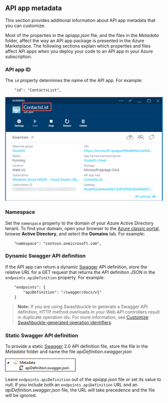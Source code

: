 ## API app metadata
This section provides additional information about API app metadata that you can customize.

Most of the properties in the *apiapp.json* file, and the files in the *Metadata* folder, affect the way an API app package is presented in the Azure Marketplace. The following sections explain which properties and files affect API apps when you deploy your code to an API app in your Azure subscription. 

### API app ID
The `id` property determines the name of the API app.  For example:

        "id": "ContactsList",

![](./media/app-service-api-direct-deploy-metadata/apiappname.png)

### Namespace
Set the `namespace` property to the domain of your Azure Active Directory tenant. To find your domain, open your browser to the [Azure classic portal](https://manage.windowsazure.com/), browse **Active Directory**, and select the **Domains** tab. For example:

        "namespace": "contoso.onmicrosoft.com",

### Dynamic Swagger API definition
If the API app can return a dynamic [Swagger](http://swagger.io/) API definition, store the relative URL for a GET request that returns the API definition JSON in the `endpoints.apiDefinition` property. For example:  

        "endpoints": {
            "apiDefinition": "/swagger/docs/v1"
        }

> **Note:** If you are using Swashbuckle to generate a Swagger API definition, HTTP method overloads in your Web API controllers result in duplicate operation ids. For more information, see [Customize Swashbuckle-generated operation identifiers](../article/app-service-api/app-service-api-dotnet-swashbuckle-customize.md).
> 
> 
### Static Swagger API definition
To provide a static [Swagger](http://swagger.io/) 2.0 API definition file, store the file in the *Metadata* folder and name the file *apiDefinition.swagger.json*

![](./media/app-service-api-direct-deploy-metadata/apidefinmetadata.png)

Leave `endpoints.apiDefinition` out of the *apiapp.json* file or set its value to null. If you include both an `endpoints.apiDefinition` URL and an *apiDefinition.swagger.json* file, the URL will take precedence and the file will be ignored.

